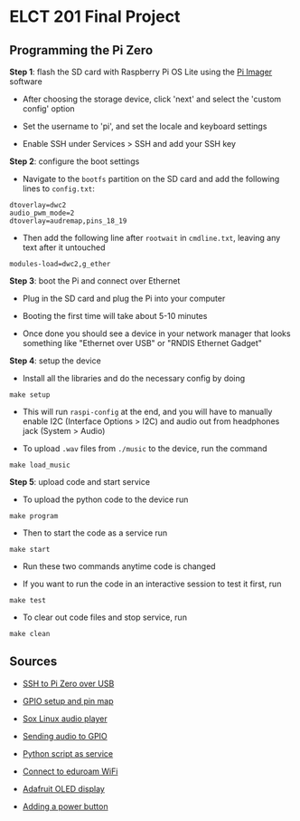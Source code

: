 # ELCT 201 Final Project

## Programming the Pi Zero

**Step 1**: flash the SD card with Raspberry Pi OS Lite using the [Pi Imager](https://www.raspberrypi.com/software/) software

- After choosing the storage device, click 'next' and select the 'custom config' option

- Set the username to 'pi', and set the locale and keyboard settings

- Enable SSH under Services > SSH and add your SSH key

**Step 2**: configure the boot settings

- Navigate to the `bootfs` partition on the SD card and add the following lines to `config.txt`:

```
dtoverlay=dwc2
audio_pwm_mode=2
dtoverlay=audremap,pins_18_19
```

- Then add the following line after `rootwait` in `cmdline.txt`, leaving any text after it untouched

```
modules-load=dwc2,g_ether
```

**Step 3**: boot the Pi and connect over Ethernet

- Plug in the SD card and plug the Pi into your computer

- Booting the first time will take about 5-10 minutes

- Once done you should see a device in your network manager that looks
something like "Ethernet over USB" or "RNDIS Ethernet Gadget"

**Step 4**: setup the device

- Install all the libraries and do the necessary config by doing

```
make setup
```

- This will run `raspi-config` at the end, and you will have to manually
enable I2C (Interface Options > I2C) and audio out from headphones jack (System > Audio)

- To upload `.wav` files from `./music` to the device, run the command

```
make load_music
```

**Step 5**: upload code and start service

- To upload the python code to the device run

```
make program
```

- Then to start the code as a service run

```
make start
```

- Run these two commands anytime code is changed

- If you want to run the code in an interactive session to test it first, run

```
make test
```

- To clear out code files and stop service, run

```
make clean
```

## Sources

- [SSH to Pi Zero over USB](https://artivis.github.io/post/2020/pi-zero/)

- [GPIO setup and pin map](https://gpiozero.readthedocs.io/en/stable/recipes.html)

- [Sox Linux audio player](https://manpages.ubuntu.com/manpages/jammy/man1/sox.1.html)

- [Sending audio to GPIO](https://retropie.org.uk/forum/topic/32513/cannot-set-audio-to-heaphones-on-raspberry-pi-zero-2-w/4)

- [Python script as service](https://gist.github.com/emxsys/a507f3cad928e66f6410e7ac28e2990f)

- [Connect to eduroam WiFi](https://www.instructables.com/Connect-Raspberry-Pi-to-College-WIFI/)

- [Adafruit OLED display](https://github.com/adafruit/Adafruit_Python_SSD1306)

- [Adding a power button](https://howchoo.com/pi/how-to-add-a-power-button-to-your-raspberry-pi/)
